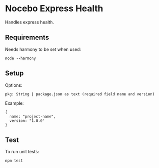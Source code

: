 # Nocebo Express Health

Handles express health.

## Requirements

Needs harmony to be set when used:

    node --harmony

## Setup

Options:

    pkg: String | package.json as text (required field name and version)

Example:

    {
      name: "project-name",
      version: "1.0.0"
    }

## Test

To run unit tests:

    npm test
